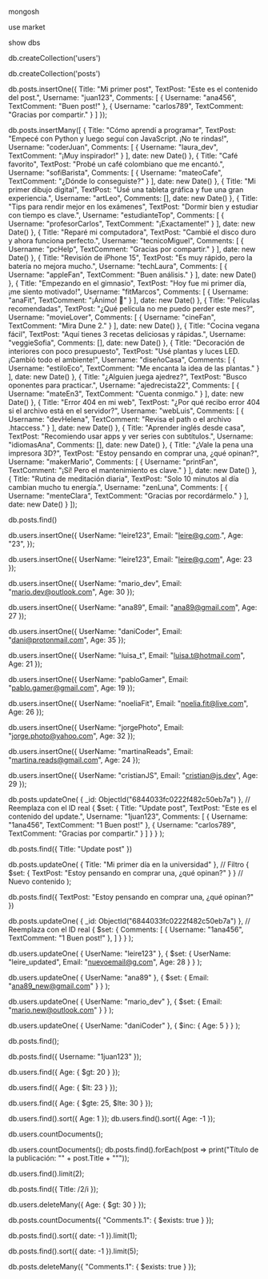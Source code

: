 <!-- 1- Entrar en mogo -->
mongosh

<!-- 2- Crear la BBDD -->
use market

<!-- 2.1 - Ver bbdd -->
show dbs

<!-- 3- Crear la tabla users -->
db.createCollection('users')

<!-- 4- Crear la tabla posts -->
db.createCollection('posts')

<!-- 5- Insertar el primer dato en la tabla posts -->
db.posts.insertOne({
  Title: "Mi primer post",
  TextPost: "Este es el contenido del post.",
  Username: "juan123",
  Comments: [
    {
      Username: "ana456",
      TextComment: "Buen post!"
    },
    {
      Username: "carlos789",
      TextComment: "Gracias por compartir."
    }
  ]
});

<!-- 6- Insertar 15 datos en la tabla posts -->
db.posts.insertMany([
  {
    Title: "Cómo aprendí a programar",
    TextPost: "Empecé con Python y luego seguí con JavaScript. ¡No te rindas!",
    Username: "coderJuan",
    Comments: [
      { Username: "laura_dev", TextComment: "¡Muy inspirador!" }
    ],
    date: new Date()
  },
  {
    Title: "Café favorito",
    TextPost: "Probé un café colombiano que me encantó.",
    Username: "sofiBarista",
    Comments: [
      { Username: "mateoCafe", TextComment: "¿Dónde lo conseguiste?" }
    ],
    date: new Date()
  },
  {
    Title: "Mi primer dibujo digital",
    TextPost: "Usé una tableta gráfica y fue una gran experiencia.",
    Username: "artLeo",
    Comments: [],
    date: new Date()
  },
  {
    Title: "Tips para rendir mejor en los exámenes",
    TextPost: "Dormir bien y estudiar con tiempo es clave.",
    Username: "estudianteTop",
    Comments: [
      { Username: "profesorCarlos", TextComment: "¡Exactamente!" }
    ],
    date: new Date()
  },
  {
    Title: "Reparé mi computadora",
    TextPost: "Cambié el disco duro y ahora funciona perfecto.",
    Username: "tecnicoMiguel",
    Comments: [
      { Username: "pcHelp", TextComment: "Gracias por compartir." }
    ],
    date: new Date()
  },
  {
    Title: "Revisión de iPhone 15",
    TextPost: "Es muy rápido, pero la batería no mejora mucho.",
    Username: "techLaura",
    Comments: [
      { Username: "appleFan", TextComment: "Buen análisis." }
    ],
    date: new Date()
  },
  {
    Title: "Empezando en el gimnasio",
    TextPost: "Hoy fue mi primer día, ¡me siento motivado!",
    Username: "fitMarcos",
    Comments: [
      { Username: "anaFit", TextComment: "¡Ánimo! 💪" }
    ],
    date: new Date()
  },
  {
    Title: "Películas recomendadas",
    TextPost: "¿Qué película no me puedo perder este mes?",
    Username: "movieLover",
    Comments: [
      { Username: "cineFan", TextComment: "Mira Dune 2." }
    ],
    date: new Date()
  },
  {
    Title: "Cocina vegana fácil",
    TextPost: "Aquí tienes 3 recetas deliciosas y rápidas.",
    Username: "veggieSofia",
    Comments: [],
    date: new Date()
  },
  {
    Title: "Decoración de interiores con poco presupuesto",
    TextPost: "Usé plantas y luces LED. ¡Cambió todo el ambiente!",
    Username: "diseñoCasa",
    Comments: [
      { Username: "estiloEco", TextComment: "Me encanta la idea de las plantas." }
    ],
    date: new Date()
  },
  {
    Title: "¿Alguien juega ajedrez?",
    TextPost: "Busco oponentes para practicar.",
    Username: "ajedrecista22",
    Comments: [
      { Username: "mateEn3", TextComment: "Cuenta conmigo." }
    ],
    date: new Date()
  },
  {
    Title: "Error 404 en mi web",
    TextPost: "¿Por qué recibo error 404 si el archivo está en el servidor?",
    Username: "webLuis",
    Comments: [
      { Username: "devHelena", TextComment: "Revisa el path o el archivo .htaccess." }
    ],
    date: new Date()
  },
  {
    Title: "Aprender inglés desde casa",
    TextPost: "Recomiendo usar apps y ver series con subtítulos.",
    Username: "idiomasAna",
    Comments: [],
    date: new Date()
  },
  {
    Title: "¿Vale la pena una impresora 3D?",
    TextPost: "Estoy pensando en comprar una, ¿qué opinan?",
    Username: "makerMario",
    Comments: [
      { Username: "printFan", TextComment: "¡Sí! Pero el mantenimiento es clave." }
    ],
    date: new Date()
  },
  {
    Title: "Rutina de meditación diaria",
    TextPost: "Solo 10 minutos al día cambian mucho tu energía.",
    Username: "zenLuna",
    Comments: [
      { Username: "menteClara", TextComment: "Gracias por recordármelo." }
    ],
    date: new Date()
  }
]);


<!-- 7- Ver tabla posts con los insert hechos -->
db.posts.find()

<!-- 8- Insertar el primer registro de user -->
db.users.insertOne({
  UserName: "leire123",
  Email: "leire@g.com.",
  Age: "23",
});

<!-- 9- Insetar 10 datos en users -->
db.users.insertOne({
  UserName: "leire123",
  Email: "leire@g.com",
  Age: 23
});

db.users.insertOne({
  UserName: "mario_dev",
  Email: "mario.dev@outlook.com",
  Age: 30
});

db.users.insertOne({
  UserName: "ana89",
  Email: "ana89@gmail.com",
  Age: 27
});

db.users.insertOne({
  UserName: "daniCoder",
  Email: "dani@protonmail.com",
  Age: 35
});

db.users.insertOne({
  UserName: "luisa_t",
  Email: "luisa.t@hotmail.com",
  Age: 21
});

db.users.insertOne({
  UserName: "pabloGamer",
  Email: "pablo.gamer@gmail.com",
  Age: 19
});

db.users.insertOne({
  UserName: "noeliaFit",
  Email: "noelia.fit@live.com",
  Age: 26
});

db.users.insertOne({
  UserName: "jorgePhoto",
  Email: "jorge.photo@yahoo.com",
  Age: 32
});

db.users.insertOne({
  UserName: "martinaReads",
  Email: "martina.reads@gmail.com",
  Age: 24
});

db.users.insertOne({
  UserName: "cristianJS",
  Email: "cristian@js.dev",
  Age: 29
});

<!--------------- Actualizar publicaciones:----------->
<!-- 10 - Actualiza todos los campos de una publicación -->
db.posts.updateOne(
  { _id: ObjectId("6844033fc0222f482c50eb7a") }, // Reemplaza con el ID real
  {
    $set: {
      Title: "Update post",
      TextPost: "Este es el contenido del update.",
      Username: "1juan123",
      Comments: [
        { Username: "1ana456", TextComment: "1 Buen post!" },
        { Username: "carlos789", TextComment: "Gracias por compartir." }
      ]
    }
  }
);

<!-- 11- Mirar el cambio de posts -->
db.posts.find({ Title: "Update post" })

<!-- 12- Cambiar el body de una publicación. -->
db.posts.updateOne(
  { Title: "Mi primer día en la universidad" }, // Filtro
  { $set: { TextPost: "Estoy pensando en comprar una, ¿qué opinan?" } }
  // Nuevo contenido
);

<!-- 13- Mirar el cambio de posts -->
db.posts.find({ TextPost: "Estoy pensando en comprar una, ¿qué opinan?" })


<!-------------- Actualizar comentarios: ------------->
<!------ 14 -Actualiza el comentario de una publicación ------>
db.posts.updateOne(
  { _id: ObjectId("6844033fc0222f482c50eb7a") }, // Reemplaza con el ID real
  {
    $set: {
      Comments: [
        { Username: "1ana456", TextComment: "1 Buen post!" },
      ]
    }
  }
);

<!--------------- Actualizar usuarios:----------->
<!-- 15 - Actualiza todos los campos de un usuario -->
db.users.updateOne(
  { UserName: "leire123" },
  {
    $set: {
      UserName: "leire_updated",
      Email: "nuevoemail@g.com",
      Age: 28
    }
  }
);

<!-- 16 - Cambiar el email de dos usuarios es decir hacer la query dos veces. -->
db.users.updateOne(
  { UserName: "ana89" },
  { $set: { Email: "ana89_new@gmail.com" } }
);

db.users.updateOne(
  { UserName: "mario_dev" },
  { $set: { Email: "mario.new@outlook.com" } }
);

<!-- 17 - Aumenta en 5 años la edad de un usuario -->
db.users.updateOne(
  { UserName: "daniCoder" },
  { $inc: { Age: 5 } }
);

<!--------------- Actualizar usuarios:----------->
<!-- 1.2.3 OBTENER DATOS -->
<!-- 18 - Seleccionar todas las publicaciones -->
db.posts.find();

<!-- 19 - Selecciona las publicaciones que coincidan con el username indicado -->
db.posts.find({ Username: "1juan123" });

<!-- 20 - Selecciona todos los usuarios con una edad mayor a 20 -->
db.users.find({ Age: { $gt: 20 } });

<!-- 21 - Selecciona todos los usuarios con una edad inferior a 23 -->
db.users.find({ Age: { $lt: 23 } });

<!-- 22 - Selecciona todos los usuarios que tengan una edad entre 25 y 30 años -->
db.users.find({ Age: { $gte: 25, $lte: 30 } });

<!-- 23 - Muestra los usuarios de edad menor a mayor y viceversa -->
db.users.find().sort({ Age: 1 });
db.users.find().sort({ Age: -1 });

<!-- 24 - Selecciona el número total de usuarios -->
db.users.countDocuments();

<!-- 25 - Selecciona todas las publicaciones y haz que se muestren con la siguiente estructura: Título de la publicación: "title one" -->
db.users.countDocuments();
db.posts.find().forEach(post => print("Título de la publicación: \"" + post.Title + "\""));

<!-- 26 - Selecciona solo 2 usuarios -->
db.users.find().limit(2);

<!-- 27 - Busca por title 2 publicaciones -->
db.posts.find({ Title: /2/i });

<!-- 1.2.4 BORRAR DATOS -->
<!-- 28 - Elimina a todos los usuarios con una edad mayor a 30 -->
db.users.deleteMany({ Age: { $gt: 30 } });

<!-- 1.2.5 SELECCIONAR Y FILTRAR -->
<!-- 29 - Selecciona el número total de publicaciones que tienen más de un comentario -->
db.posts.countDocuments({ "Comments.1": { $exists: true } });

<!-- 30 - Selecciona la última publicación creada -->
db.posts.find().sort({ date: -1 }).limit(1);

<!-- 31 - Selecciona 5 publicaciones y que sean las últimas creadas -->
db.posts.find().sort({ date: -1 }).limit(5);

<!-- 32 - Elimina todas las publicaciones que tengan más de un comentario -->
db.posts.deleteMany({ "Comments.1": { $exists: true } });
